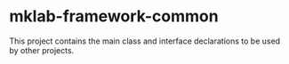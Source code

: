 mklab-framework-common
=============================

This project contains the main class and interface declarations to be used by other projects.
